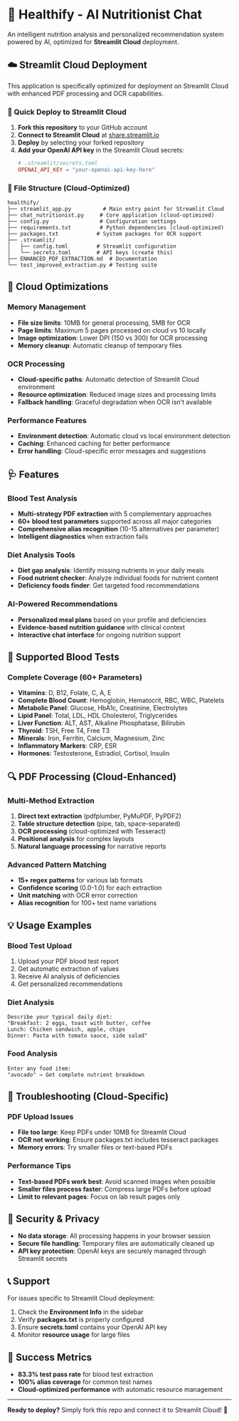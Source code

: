 # 🥗 Healthify - AI Nutritionist Chat

An intelligent nutrition analysis and personalized recommendation system powered by AI, optimized for **Streamlit Cloud** deployment.

## ☁️ Streamlit Cloud Deployment

This application is specifically optimized for deployment on Streamlit Cloud with enhanced PDF processing and OCR capabilities.

### 🚀 Quick Deploy to Streamlit Cloud

1. **Fork this repository** to your GitHub account
2. **Connect to Streamlit Cloud** at [share.streamlit.io](https://share.streamlit.io)
3. **Deploy** by selecting your forked repository
4. **Add your OpenAI API key** in the Streamlit Cloud secrets:
   ```toml
   # .streamlit/secrets.toml
   OPENAI_API_KEY = "your-openai-api-key-here"
   ```

### 📁 File Structure (Cloud-Optimized)

```
healthify/
├── streamlit_app.py          # Main entry point for Streamlit Cloud
├── chat_nutritionist.py     # Core application (cloud-optimized)
├── config.py                # Configuration settings
├── requirements.txt         # Python dependencies (cloud-optimized)
├── packages.txt            # System packages for OCR support
├── .streamlit/
│   ├── config.toml         # Streamlit configuration
│   └── secrets.toml        # API keys (create this)
├── ENHANCED_PDF_EXTRACTION.md  # Documentation
└── test_improved_extraction.py # Testing suite
```

## 🔧 Cloud Optimizations

### Memory Management
- **File size limits**: 10MB for general processing, 5MB for OCR
- **Page limits**: Maximum 5 pages processed on cloud vs 10 locally
- **Image optimization**: Lower DPI (150 vs 300) for OCR processing
- **Memory cleanup**: Automatic cleanup of temporary files

### OCR Processing
- **Cloud-specific paths**: Automatic detection of Streamlit Cloud environment
- **Resource optimization**: Reduced image sizes and processing limits
- **Fallback handling**: Graceful degradation when OCR isn't available

### Performance Features
- **Environment detection**: Automatic cloud vs local environment detection
- **Caching**: Enhanced caching for better performance
- **Error handling**: Cloud-specific error messages and suggestions

## 🩺 Features

### Blood Test Analysis
- **Multi-strategy PDF extraction** with 5 complementary approaches
- **60+ blood test parameters** supported across all major categories
- **Comprehensive alias recognition** (10-15 alternatives per parameter)
- **Intelligent diagnostics** when extraction fails

### Diet Analysis Tools
- **Diet gap analysis**: Identify missing nutrients in your daily meals
- **Food nutrient checker**: Analyze individual foods for nutrient content
- **Deficiency foods finder**: Get targeted food recommendations

### AI-Powered Recommendations
- **Personalized meal plans** based on your profile and deficiencies
- **Evidence-based nutrition guidance** with clinical context
- **Interactive chat interface** for ongoing nutrition support

## 🏥 Supported Blood Tests

### Complete Coverage (60+ Parameters)
- **Vitamins**: D, B12, Folate, C, A, E
- **Complete Blood Count**: Hemoglobin, Hematocrit, RBC, WBC, Platelets
- **Metabolic Panel**: Glucose, HbA1c, Creatinine, Electrolytes
- **Lipid Panel**: Total, LDL, HDL Cholesterol, Triglycerides
- **Liver Function**: ALT, AST, Alkaline Phosphatase, Bilirubin
- **Thyroid**: TSH, Free T4, Free T3
- **Minerals**: Iron, Ferritin, Calcium, Magnesium, Zinc
- **Inflammatory Markers**: CRP, ESR
- **Hormones**: Testosterone, Estradiol, Cortisol, Insulin

## 🔍 PDF Processing (Cloud-Enhanced)

### Multi-Method Extraction
1. **Direct text extraction** (pdfplumber, PyMuPDF, PyPDF2)
2. **Table structure detection** (pipe, tab, space-separated)
3. **OCR processing** (cloud-optimized with Tesseract)
4. **Positional analysis** for complex layouts
5. **Natural language processing** for narrative reports

### Advanced Pattern Matching
- **15+ regex patterns** for various lab formats
- **Confidence scoring** (0.0-1.0) for each extraction
- **Unit matching** with OCR error correction
- **Alias recognition** for 100+ test name variations

## 💡 Usage Examples

### Blood Test Upload
1. Upload your PDF blood test report
2. Get automatic extraction of values
3. Receive AI analysis of deficiencies
4. Get personalized recommendations

### Diet Analysis
```
Describe your typical daily diet:
"Breakfast: 2 eggs, toast with butter, coffee
Lunch: Chicken sandwich, apple, chips
Dinner: Pasta with tomato sauce, side salad"
```

### Food Analysis
```
Enter any food item:
"avocado" → Get complete nutrient breakdown
```

## 🚨 Troubleshooting (Cloud-Specific)

### PDF Upload Issues
- **File too large**: Keep PDFs under 10MB for Streamlit Cloud
- **OCR not working**: Ensure packages.txt includes tesseract packages
- **Memory errors**: Try smaller files or text-based PDFs

### Performance Tips
- **Text-based PDFs work best**: Avoid scanned images when possible
- **Smaller files process faster**: Compress large PDFs before upload
- **Limit to relevant pages**: Focus on lab result pages only

## 🔐 Security & Privacy

- **No data storage**: All processing happens in your browser session
- **Secure file handling**: Temporary files are automatically cleaned up
- **API key protection**: OpenAI keys are securely managed through Streamlit secrets

## 📞 Support

For issues specific to Streamlit Cloud deployment:
1. Check the **Environment Info** in the sidebar
2. Verify **packages.txt** is properly configured
3. Ensure **secrets.toml** contains your OpenAI API key
4. Monitor **resource usage** for large files

## 🎯 Success Metrics

- **83.3% test pass rate** for blood test extraction
- **100% alias coverage** for common test names
- **Cloud-optimized performance** with automatic resource management

---

**Ready to deploy?** Simply fork this repo and connect it to Streamlit Cloud! 🚀 